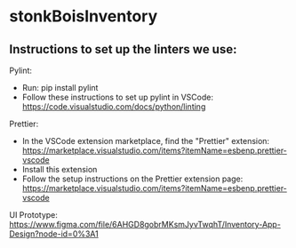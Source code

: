 # stonkBoisInventory
## Instructions to set up the linters we use:
Pylint:
- Run: pip install pylint
- Follow these instructions to set up pylint in VSCode: https://code.visualstudio.com/docs/python/linting

Prettier:
- In the VSCode extension marketplace, find the "Prettier" extension: https://marketplace.visualstudio.com/items?itemName=esbenp.prettier-vscode
- Install this extension
- Follow the setup instructions on the Prettier extension page: https://marketplace.visualstudio.com/items?itemName=esbenp.prettier-vscode

UI Prototype: https://www.figma.com/file/6AHGD8gobrMKsmJyvTwqhT/Inventory-App-Design?node-id=0%3A1

